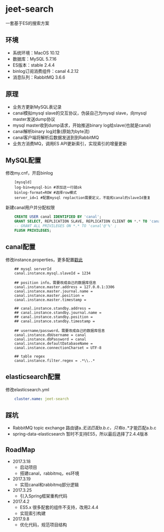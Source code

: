 # jeet-search
一套基于ES的搜索方案

## 环境
 - 系统环境：MacOS 10.12
 - 数据库：MySQL 5.7.16
 - ES版本：stable 2.4.4
 - binlog订阅消费组件：canal 4.2.12
 - 消息队列：RabbitMQ 3.6.6

## 原理
 - 业务方更新MySQL表记录
 - canal模拟mysql slave的交互协议，伪装自己为mysql slave，向mysql master发送dump协议
 - mysql master收到dump请求，开始推送binary log给slave(也就是canal)
 - canal解析binary log对象(原始为byte流)
 - canal客户端将解析后数据发送到到RabbitMQ
 - 业务方消费MQ，调用ES API更新索引，实现索引的增量更新

## MySQL配置
 修改my.cnf，开启binlog
```
    [mysqld]
    log-bin=mysql-bin #添加这一行就ok
    binlog-format=ROW #选择row模式
    server_id=1 #配置mysql replaction需要定义，不能和canal的slaveId重复
```
 新建canal用户并分配权限
```sql
    CREATE USER canal IDENTIFIED BY 'canal';
    GRANT SELECT, REPLICATION SLAVE, REPLICATION CLIENT ON *.* TO 'canal'@'%';
    -- GRANT ALL PRIVILEGES ON *.* TO 'canal'@'%' ;
    FLUSH PRIVILEGES;
```

## canal配置
 修改instance.properties，更多配置[戳此](https://github.com/alibaba/canal/wiki/AdminGuide)
```
    ## mysql serverId
    canal.instance.mysql.slaveId = 1234

    ## position info，需要改成自己的数据库信息
    canal.instance.master.address = 127.0.0.1:3306
    canal.instance.master.journal.name =
    canal.instance.master.position =
    canal.instance.master.timestamp =

    ## canal.instance.standby.address =
    ## canal.instance.standby.journal.name =
    ## canal.instance.standby.position =
    ## canal.instance.standby.timestamp =

    ## username/password，需要改成自己的数据库信息
    canal.instance.dbUsername = canal
    canal.instance.dbPassword = canal
    canal.instance.defaultDatabaseName =
    canal.instance.connectionCharset = UTF-8

    ## table regex
    canal.instance.filter.regex = .*\\..*
```

## elasticsearch配置
修改elasticsearch.yml
```yml
    cluster.name: jeet-search
```

## 踩坑
 - RabbitMQ topic exchange 路由键a.*无法匹配a.b.c，只有a.*.*才能匹配a.b.c
 - spring-data-elasticsearch 暂时不支持ES5，所以最后选择了2.4.4版本

## RoadMap
 - 2017.3.18
    * 启动项目
    * 搭建canal，rabbitmq，es环境
 - 2017.3.19
    * 实现canal和rabbitmq部分逻辑
 - 2017.3.25
    * 引入Spring框架重构代码
 - 2017.4.2
    * ES5.x 很多配套的组件不支持，改用2.4.4
    * 实现索引构建
 - 2017.9.8
    * 优化代码，规范项目结构
